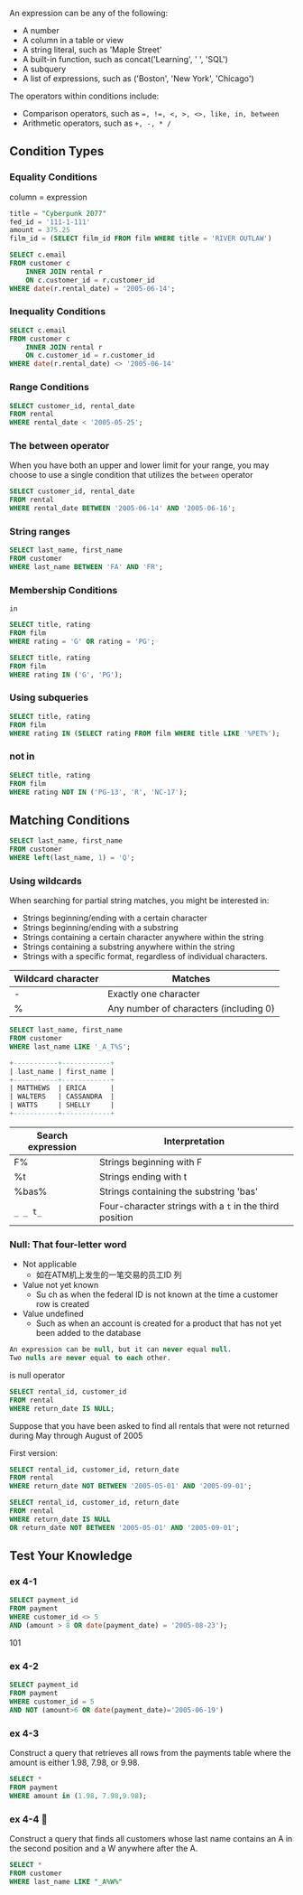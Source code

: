 An expression can be any of the following:

* A number
* A column in a table or view
* A string literal, such as 'Maple Street'
* A built-in function, such as concat('Learning', '  ', 'SQL')
* A subquery
* A list of expressions, such as ('Boston', 'New York', 'Chicago')

The operators within conditions include:

* Comparison operators, such as `=, !=, <, >, <>, like, in, between`
* Arithmetic operators, such as `+, -, * /`

## Condition Types



### Equality Conditions

column = expression

```sql
title = "Cyberpunk 2077"
fed_id = '111-1-111'
amount = 375.25
film_id = (SELECT film_id FROM film WHERE title = 'RIVER OUTLAW')
```



```sql
SELECT c.email
FROM customer c
	INNER JOIN rental r
	ON c.customer_id = r.customer_id
WHERE date(r.rental_date) = '2005-06-14';
```

### Inequality Conditions



```sql
SELECT c.email
FROM customer c
	INNER JOIN rental r
	ON c.customer_id = r.customer_id
WHERE date(r.rental_date) <> '2005-06-14'
```



### Range Conditions

```sql
SELECT customer_id, rental_date
FROM rental
WHERE rental_date < '2005-05-25';
```



### The between operator

When you have both an upper and lower limit for your range, you may choose to use a single condition that utilizes the `between` operator

```sql
SELECT customer_id, rental_date
FROM rental
WHERE rental_date BETWEEN '2005-06-14' AND '2005-06-16';
```



### String ranges

```sql
SELECT last_name, first_name
FROM customer
WHERE last_name BETWEEN 'FA' AND 'FR';
```



### Membership Conditions

`in`

```sql
SELECT title, rating
FROM film
WHERE rating = 'G' OR rating = 'PG';
```

```sql
SELECT title, rating
FROM film
WHERE rating IN ('G', 'PG');
```



### Using subqueries

```sql
SELECT title, rating
FROM film
WHERE rating IN (SELECT rating FROM film WHERE title LIKE '%PET%');
```

### not in

```sql
SELECT title, rating
FROM film
WHERE rating NOT IN ('PG-13', 'R', 'NC-17');
```



## Matching Conditions

```sql
SELECT last_name, first_name
FROM customer
WHERE left(last_name, 1) = 'Q';
```

### Using wildcards

When searching for partial string matches, you might be interested in:

* Strings beginning/ending with a certain character
* Strings beginning/ending with a substring
* Strings containing a certain character anywhere within the string
* Strings containing a substring anywhere within the string
* Strings with a specific format, regardless of individual characters.

| Wildcard character | Matches                                |
| ------------------ | -------------------------------------- |
| -                  | Exactly one character                  |
| %                  | Any number of characters (including 0) |

```sql
SELECT last_name, first_name
FROM customer
WHERE last_name LIKE '_A_T%S';
```

```sql
+-----------+------------+
| last_name | first_name |
+-----------+------------+
| MATTHEWS  | ERICA      |
| WALTERS   | CASSANDRA  |
| WATTS     | SHELLY     |
+-----------+------------+
```

| Search expression | Interpretation                                          |
| ----------------- | ------------------------------------------------------- |
| F%                | Strings beginning with F                                |
| %t                | Strings ending with t                                   |
| %bas%             | Strings containing the substring 'bas'                  |
| `_ _ t_`          | Four-character strings with a `t` in the third position |

### Null: That four-letter word

* Not applicable
  * 如在ATM机上发生的一笔交易的员工ID 列
* Value not yet known
  * Su ch as when the federal ID is not known at the time a customer row is created
* Value undefined
  * Such as when an account is created for a product that has not yet been added to the database

```sql
An expression can be null, but it can never equal null.
Two nulls are never equal to each other.
```

is null operator

```sql
SELECT rental_id, customer_id
FROM rental
WHERE return_date IS NULL;
```

Suppose that you have been asked to find all rentals that were not returned during May through August of  2005

First version:

```sql
SELECT rental_id, customer_id, return_date
FROM rental
WHERE return_date NOT BETWEEN '2005-05-01' AND '2005-09-01';
```



```sql
SELECT rental_id, customer_id, return_date
FROM rental
WHERE return_date IS NULL 
OR return_date NOT BETWEEN '2005-05-01' AND '2005-09-01';
```



## Test Your Knowledge

### ex 4-1



```sql
SELECT payment_id 
FROM payment
WHERE customer_id <> 5
AND (amount > 8 OR date(payment_date) = '2005-08-23');
```

101

### ex 4-2

```sql
SELECT payment_id 
FROM payment
WHERE customer_id = 5
AND NOT (amount>6 OR date(payment_date)='2005-06-19')
```



### ex 4-3

Construct a query that retrieves all rows from the payments table where the amount is either 1.98, 7.98, or 9.98.

```sql
SELECT *
FROM payment
WHERE amount in (1.98, 7.98,9.98);
```

### ex 4-4 :cactus:

Construct a query that finds all customers whose last name contains an A in the second position and a W anywhere after the A.

```sql
SELECT *
FROM customer
WHERE last_name LIKE "_A%W%"
```



```sql

```



